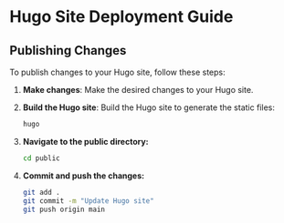 # Hugo Site Deployment Guide

## Publishing Changes

To publish changes to your Hugo site, follow these steps:

1. **Make changes**: Make the desired changes to your Hugo site.

2. **Build the Hugo site**: Build the Hugo site to generate the static files:

   ```bash
   hugo

3. **Navigate to the public directory:**
   ```bash
   cd public

5. **Commit and push the changes:**
   ```bash
   git add .
   git commit -m "Update Hugo site"
   git push origin main

